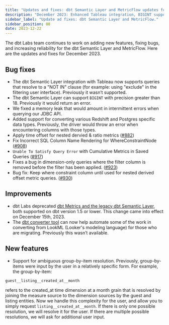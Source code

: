```yaml
---
title: "Updates and fixes: dbt Semantic Layer and MetricFlow updates for December 2023."
description: "December 2023: Enhanced Tableau integration, BIGINT support, LookML to MetricFlow conversion, and deprecation of legacy features."
sidebar_label: "Update ad fixes: dbt Semantic Layer and MetricFlow."
sidebar_position: 08
date: 2023-12-22
---
```

The dbt Labs team continues to work on adding new features, fixing bugs, and increasing reliability for the dbt Semantic Layer and MetricFlow. Here are the updates and fixes for December 2023.

## Bug fixes
- The dbt Semantic Layer integration with Tableau now supports queries that resolve to a "NOT IN" clause (for example: using "exclude" in the filtering user interface). Previously it wasn’t supported.
- The dbt Semantic Layer can support `BIGINT` with precision greater than 18. Previously it would return an error.
- We fixed a memory leak that would amount in intermittent errors when querying our JDBC API.
- Added support for converting various Redshift and Postgres specific data types. Previously, the driver would throw an error when encountering columns with those types.
- Apply time offset for nested dervied & ratio metrics ([#882](https://github.com/dbt-labs/metricflow/issues/882))
- Fix Incorrect SQL Column Name Rendering for WhereConstraintNode ([#908](https://github.com/dbt-labs/metricflow/issues/908))
- `Unable To Satisfy Query Error` with Cumulative Metrics in Saved Queries ([#917](https://github.com/dbt-labs/metricflow/issues/917))
- Fixes a bug in dimension-only queries where the filter column is removed before the filter has been applied. ([#923](https://github.com/dbt-labs/metricflow/issues/923))
- Bug fix: Keep where constraint column until used for nested derived offset metric queries. ([#930](https://github.com/dbt-labs/metricflow/issues/930))

## Improvements
- dbt Labs deprecated [dbt Metrics and the legacy dbt Semantic Layer](/docs/dbt-versions/release-notes/Dec-2023/legacy-sl), both supported on dbt version 1.5 or lower. This change came into effect on December 15th, 2023.
- The [dbt converter tool](https://github.com/dbt-labs/dbt-converter) can now help automate some of the work in converting from LookML (Looker's modeling language) for those who are migrating. Previously this wasn’t available. 

## New features
- Support for ambiguous group-by-item resolution. Previously, group-by-items were input by the user in a relatively specific form. For example, the group-by-item:
```
guest__listing__created_at__month
```
refers to the created_at time dimension at a month grain that is resolved by joining the measure source to the dimension sources by the guest and listing entities. Now we handle this complexity for the user, and allow you to simply request ``listing__created_at__month``. If there is only one possible resolution, we will resolve it for the user. If there are multiple possible resolutions, we will ask for additional user input.
